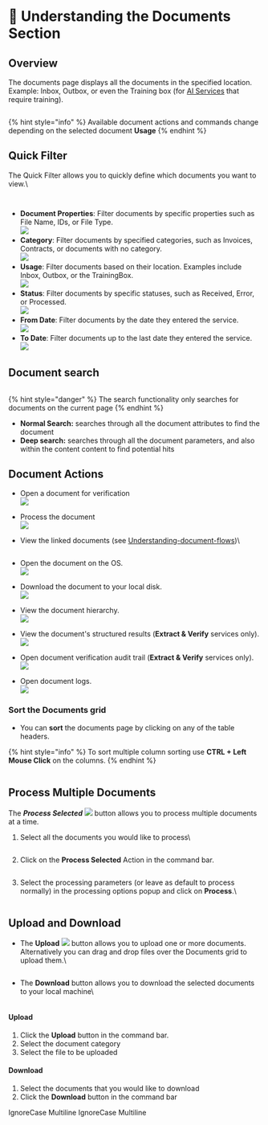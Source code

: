 # 🧠 Understanding the Documents Section

## Overview

The documents page displays all the documents in the specified location. Example: Inbox, Outbox, or even the Training box (for [AI Services](../services/) that require training).

<figure><img src="../assets/image%20%2870%29.png" alt=""><figcaption></figcaption></figure>

{% hint style="info" %}
Available document actions and commands change depending on the selected document **Usage**
{% endhint %}

## Quick Filter

The Quick Filter allows you to quickly define which documents you want to view.\


<div align="left"><figure><img src="../assets/image%20%2811%29%20%281%29%20%281%29%20%281%29%20%281%29.png" alt=""><figcaption></figcaption></figure></div>

<figure><img src="../assets/image%20%2812%29%20%281%29%20%281%29%20%281%29%20%281%29.png" alt=""><figcaption></figcaption></figure>

* **Document Properties**: Filter documents by specific properties such as File Name, IDs, or File Type.\
  ![](../assets/image%20%2813%29%20%281%29%20%281%29%20%281%29%20%281%29.png)
* **Category**: Filter documents by specified categories, such as Invoices, Contracts, or documents with no category.\
  ![](../assets/image%20%2814%29%20%281%29%20%281%29%20%281%29%20%281%29.png)
* **Usage**: Filter documents based on their location. Examples include Inbox, Outbox, or the TrainingBox.\
  ![](../assets/image%20%2815%29%20%281%29%20%281%29%20%281%29%20%281%29.png)
* **Status**: Filter documents by specific statuses, such as Received, Error, or Processed.\
  ![](../assets/image%20%2816%29%20%281%29%20%281%29%20%281%29%20%281%29.png)
* **From Date**: Filter documents by the date they entered the service.\
  ![](../assets/image%20%2817%29%20%281%29%20%281%29%20%281%29%20%281%29.png)
* **To Date**: Filter documents up to the last date they entered the service.\
  ![](../assets/image%20%2818%29%20%281%29%20%281%29%20%281%29%20%281%29.png)

## Document search

<div align="left"><figure><img src="../assets/image%20%2819%29%20%281%29%20%281%29%20%281%29%20%281%29.png" alt=""><figcaption></figcaption></figure></div>

{% hint style="danger" %}
The search functionality only searches for documents on the current page
{% endhint %}

* **Normal Search:** searches through all the document attributes to find the document
* **Deep search:** searches through all the document parameters, and also within the content content to find potential hits

## Document Actions

* Open a document for verification\
  ![](../assets/image%20%2821%29%20%281%29%20%281%29%20%281%29%20%281%29.png)
* Process the document\
  ![](../assets/image%20%2820%29%20%281%29%20%281%29%20%281%29%20%281%29.png)
*   View the linked documents (see [Understanding-document-flows](understanding-document-flows.md))\


    <figure><img src="../assets/image%20%2822%29%20%281%29%20%281%29%20%281%29.png" alt=""><figcaption></figcaption></figure>
* Open the document on the OS.\
  ![](../assets/image%20%2823%29%20%281%29%20%281%29%20%281%29.png)
* Download the document to your local disk.\
  ![](../assets/image%20%2824%29%20%281%29%20%281%29%20%281%29.png)
* View the document hierarchy.\
  ![](../assets/image%20%2854%29%20%281%29.png)
* View the document's structured results (**Extract & Verify** services only).\
  ![](../assets/image%20%2855%29%20%281%29.png)
* Open document verification audit trail (**Extract & Verify** services only).\
  ![](../assets/image%20%2856%29%20%281%29.png)
* Open document logs.\
  ![](../assets/image%20%2825%29%20%281%29%20%281%29%20%281%29.png)

### Sort the Documents grid

* You can **sort** the documents page by clicking on any of the table headers.

{% hint style="info" %}
To sort multiple column sorting use **CTRL + Left Mouse Click** on the columns.
{% endhint %}

<figure><img src="../assets/image%20%2858%29%20%281%29.png" alt=""><figcaption></figcaption></figure>

## Process Multiple Documents

The _**Process Selected**&#x20;_&#x20;![](../assets/image%20%2859%29%20%281%29.png)  button  allows you to process multiple documents at a time.

1.  Select all the documents you would like to process\


    <figure><img src="../assets/image%20%2861%29%20%281%29.png" alt=""><figcaption></figcaption></figure>
2.  Click on the **Process Selected** Action in the command bar.

    <figure><img src="../assets/image%20%2863%29%20%281%29.png" alt=""><figcaption></figcaption></figure>
3.  Select the processing parameters (or leave as default to process normally) in the processing options popup and click on **Process**.\


    <div align="left"><figure><img src="../assets/image%20%2864%29%20%281%29.png" alt=""><figcaption></figcaption></figure></div>

## Upload and Download

*   The **Upload** ![](../assets/image%20%2865%29%20%281%29.png) button allows you to upload one or more documents. Alternatively you can drag and drop files over the Documents grid to upload them.\


    <figure><img src="../assets/image%20%2866%29%20%281%29.png" alt=""><figcaption></figcaption></figure>
*   The **Download** button allows you to download the selected documents to your local machine\


    <figure><img src="../assets/image%20%2867%29%20%281%29.png" alt=""><figcaption></figcaption></figure>

#### Upload

1. Click the **Upload** button in the command bar.
2. Select the document category
3. Select the file to be uploaded

#### Download

1. Select the documents that you would like to download
2. Click the **Download** button in the command bar

 IgnoreCase Multiline IgnoreCase Multiline

